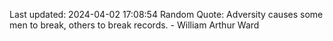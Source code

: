 Last updated: 2024-04-02 17:08:54
Random Quote: Adversity causes some men to break, others to break records. - William Arthur Ward